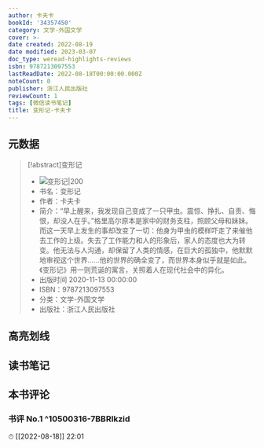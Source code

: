 ```yaml
---
author: 卡夫卡
bookId: '34357450'
category: 文学-外国文学
cover: >-
date created: 2022-08-19
date modified: 2023-03-07
doc_type: weread-highlights-reviews
isbn: 9787213097553
lastReadDate: 2022-08-18T00:00:00.000Z
noteCount: 0
publisher: 浙江人民出版社
reviewCount: 1
tags: [微信读书笔记]
title: 变形记-卡夫卡
---
```


## 元数据

>[!abstract]变形记
> - ![变形记|200](https://wfqqreader-1252317822.image.myqcloud.com/cover/450/34357450/t7_34357450.jpg)
> - 书名：变形记
> - 作者：卡夫卡
> - 简介：“早上醒来，我发现自己变成了一只甲虫。震惊、挣扎、自责、悔恨，却没人在乎。”格里高尔原本是家中的财务支柱，照顾父母和妹妹。而这一天早上发生的事却改变了一切：他身为甲虫的模样吓走了来催他去工作的上级。失去了工作能力和人的形象后，家人的态度也大为转变。他无法与人沟通，却保留了人类的情感，在巨大的孤独中，他默默地审视这个世界……他的世界的确全变了，而世界本身似乎就是如此。《变形记》用一则荒诞的寓言，关照着人在现代社会中的异化。
> - 出版时间 2020-11-13 00:00:00
> - ISBN：9787213097553
> - 分类：文学-外国文学
> - 出版社：浙江人民出版社

## 高亮划线

## 读书笔记

## 本书评论

### 书评 No.1 ^10500316-7BBRIkzid

⏱ [[2022-08-18]] 22:01
